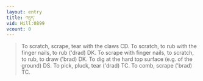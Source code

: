 ```yaml
---
layout: entry
title: འདྲད་
vid: Hill:0899
vcount: 0
---
```

> To scratch, scrape, tear with the claws CD\. To scratch, to rub with the finger nails, to rub ('drad) DK\. To scrape with finger nails, to scratch, to rub, to draw ('brad) DK\. To dig at the hard top surface (e\.g\. of the ground) DS\. To pick, pluck, tear ('drad) TC\. To comb, scrape ('brad) TC\.


